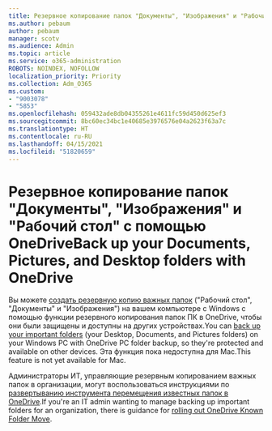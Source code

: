 ```yaml
---
title: Резервное копирование папок "Документы", "Изображения" и "Рабочий стол" с помощью OneDrive
ms.author: pebaum
author: pebaum
manager: scotv
ms.audience: Admin
ms.topic: article
ms.service: o365-administration
ROBOTS: NOINDEX, NOFOLLOW
localization_priority: Priority
ms.collection: Adm_O365
ms.custom:
- "9003078"
- "5853"
ms.openlocfilehash: 059432ade8db04355261e4611fc59d450d625ef3
ms.sourcegitcommit: 8bc60ec34bc1e40685e3976576e04a2623f63a7c
ms.translationtype: HT
ms.contentlocale: ru-RU
ms.lasthandoff: 04/15/2021
ms.locfileid: "51820659"
---
```

# <a name="back-up-your-documents-pictures-and-desktop-folders-with-onedrive"></a><span data-ttu-id="337d8-102">Резервное копирование папок "Документы", "Изображения" и "Рабочий стол" с помощью OneDrive</span><span class="sxs-lookup"><span data-stu-id="337d8-102">Back up your Documents, Pictures, and Desktop folders with OneDrive</span></span>

<span data-ttu-id="337d8-103">Вы можете [создать резервную копию важных папок](https://support.office.com/article/d61a7930-a6fb-4b95-b28a-6552e77c3057)  ("Рабочий стол", "Документы" и "Изображения") на вашем компьютере с Windows с помощью функции резервного копирования папок ПК в OneDrive, чтобы они были защищены и доступны на других устройствах.</span><span class="sxs-lookup"><span data-stu-id="337d8-103">You can [back up your important folders](https://support.office.com/article/d61a7930-a6fb-4b95-b28a-6552e77c3057)  (your Desktop, Documents, and Pictures folders) on your Windows PC with OneDrive PC folder backup, so they're protected and available on other devices.</span></span> <span data-ttu-id="337d8-104">Эта функция пока недоступна для Mac.</span><span class="sxs-lookup"><span data-stu-id="337d8-104">This feature is not yet available for Mac.</span></span>  

<span data-ttu-id="337d8-105">Администраторы ИТ, управляющие резервным копированием важных папок в организации, могут воспользоваться инструкциями по [развертыванию инструмента перемещения известных папок в OneDrive](https://docs.microsoft.com/onedrive/redirect-known-folders).</span><span class="sxs-lookup"><span data-stu-id="337d8-105">If you're an IT admin wanting to manage backing up important folders for an organization, there is guidance for [rolling out OneDrive Known Folder Move](https://docs.microsoft.com/onedrive/redirect-known-folders).</span></span>
